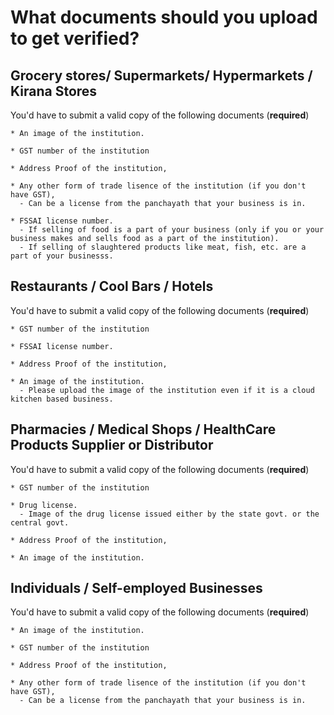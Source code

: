 # What documents should you upload to get verified?

## Grocery stores/ Supermarkets/ Hypermarkets / Kirana Stores 
You'd have to submit a valid copy of the following documents (**required**)

```
* An image of the institution.

* GST number of the institution

* Address Proof of the institution,

* Any other form of trade lisence of the institution (if you don't have GST),
  - Can be a license from the panchayath that your business is in. 

* FSSAI license number.
  - If selling of food is a part of your business (only if you or your business makes and sells food as a part of the institution).
  - If selling of slaughtered products like meat, fish, etc. are a part of your businesss.
```

## Restaurants / Cool Bars / Hotels  
You'd have to submit a valid copy of the following documents (**required**)

```
* GST number of the institution

* FSSAI license number.

* Address Proof of the institution,

* An image of the institution.
  - Please upload the image of the institution even if it is a cloud kitchen based business.
```

## Pharmacies / Medical Shops / HealthCare Products Supplier or Distributor 
You'd have to submit a valid copy of the following documents (**required**)

```
* GST number of the institution

* Drug license.
  - Image of the drug license issued either by the state govt. or the central govt.

* Address Proof of the institution,

* An image of the institution.
```

## Individuals / Self-employed Businesses
You'd have to submit a valid copy of the following documents (**required**)

```
* An image of the institution.

* GST number of the institution

* Address Proof of the institution,

* Any other form of trade lisence of the institution (if you don't have GST),
  - Can be a license from the panchayath that your business is in. 

```
